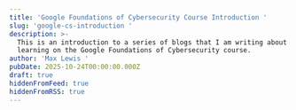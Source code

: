 ```yaml
---
title: 'Google Foundations of Cybersecurity Course Introduction '
slug: 'google-cs-introduction '
description: >-
  This is an introduction to a series of blogs that I am writing about what I am
  learning on the Google Foundations of Cybersecurity course. 
author: 'Max Lewis '
pubDate: 2025-10-24T00:00:00.000Z
draft: true
hiddenFromFeed: true
hiddenFromRSS: true
---
```



